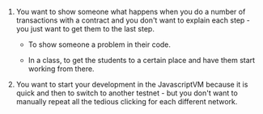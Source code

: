 1. You want to show someone what happens when you do a number of transactions with a contract and you don't want to explain each step - you just want to get them to the last step.

   - To show someone a problem in their code.

   - In a class, to get the students to a certain place and have them start working from there.

2. You want to start your development in the JavascriptVM because it is quick and then to switch to another testnet - but you don't want to manually repeat all the tedious clicking for each different network.
